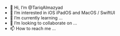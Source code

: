 - 👋 Hi, I’m @TariqAlmazyad
- 👀 I’m interested in iOS iPadOS and MacOS / SwiftUI
- 🌱 I’m currently learning ...
- 💞️ I’m looking to collaborate on ...
- 📫 How to reach me ...

<!---
TariqAlmazyad/TariqAlmazyad is a ✨ special ✨ repository because its `README.md` (this file) appears on your GitHub profile.
You can click the Preview link to take a look at your changes.
--->
